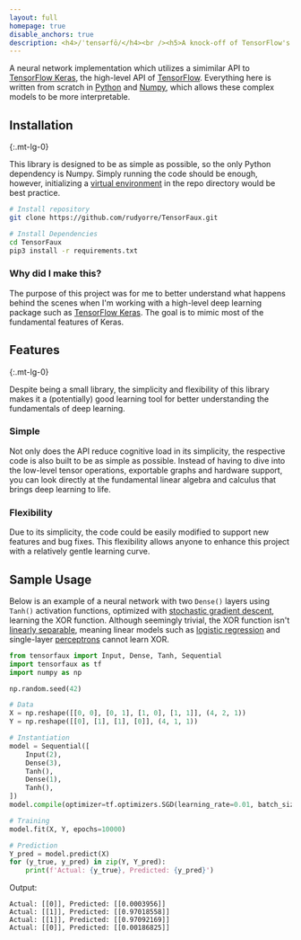 ```yaml
---
layout: full
homepage: true
disable_anchors: true
description: <h4>/ˈtensərfō/</h4><br /><h5>A knock-off of TensorFlow's more basic deep learning features.</h5>
---
```


A neural network implementation which utilizes a simimilar API to [TensorFlow Keras](https://www.tensorflow.org/api_docs/python/tf/keras), the high-level API of [TensorFlow](https://www.tensorflow.org/). Everything here is written from scratch in [Python](https://www.python.org/) and [Numpy](https://numpy.org/), which allows these complex models to be more interpretable.

<!---
> I've never seen a more mediocre theme it actually hurts my insides.
>
> ~ _Anonymous_, 2022


This theme is designed for writing documentation websites instead of having large unmaintainable README files or several markdown files inside of a folder in a repository.
-->

<div class="row">
<div class="col-lg-6" markdown="1">

## Installation
{:.mt-lg-0}

This library is designed to be as simple as possible, so the only Python dependency is Numpy. Simply running the code should be enough, however, initializing a [virtual environment](https://docs.python.org/3/library/venv.html) in the repo directory would be best practice.

```zsh
# Install repository
git clone https://github.com/rudyorre/TensorFaux.git

# Install Dependencies
cd TensorFaux
pip3 install -r requirements.txt
```

### Why did I make this?

The purpose of this project was for me to better understand what happens behind the scenes when I'm working with a high-level deep learning package such as [TensorFlow Keras](https://www.tensorflow.org/api_docs/python/tf/keras). The goal is to mimic most of the fundamental features of Keras.

</div>
<div class="col-lg-6" markdown="1">

## Features
{:.mt-lg-0}

Despite being a small library, the simplicity and flexibility of this library makes it a (potentially) good learning tool for better understanding the fundamentals of deep learning.

### Simple

Not only does the API reduce cognitive load in its simplicity, the respective code is also built to be as simple as possible. Instead of having to dive into the low-level tensor operations, exportable graphs and hardware support, you can look directly at the fundamental linear algebra and calculus that brings deep learning to life.

### Flexibility

Due to its simplicity, the code could be easily modified to support new features and bug fixes. This flexibility allows anyone to enhance this project with a relatively gentle learning curve.

</div>
</div>

## Sample Usage

Below is an example of a neural network with two `Dense()` layers using `Tanh()` activation functions, optimized with [stochastic gradient descent](https://en.wikipedia.org/wiki/Stochastic_gradient_descent), learning the XOR function. Although seemingly trivial, the XOR function isn't [linearly separable](https://medium.com/@lucaspereira0612/solving-xor-with-a-single-perceptron-34539f395182#:~:text=Geometrically%2C%20this%20means%20the%20perceptron,single%20hyperplane%20to%20separate%20it.), meaning linear models such as [logistic regression](https://en.wikipedia.org/wiki/Logistic_regression) and single-layer [perceptrons](https://en.wikipedia.org/wiki/Perceptron) cannot learn XOR.

```python
from tensorfaux import Input, Dense, Tanh, Sequential
import tensorfaux as tf
import numpy as np

np.random.seed(42)

# Data
X = np.reshape([[0, 0], [0, 1], [1, 0], [1, 1]], (4, 2, 1))
Y = np.reshape([[0], [1], [1], [0]], (4, 1, 1))

# Instantiation
model = Sequential([
    Input(2),
    Dense(3),
    Tanh(),
    Dense(1),
    Tanh(),
])
model.compile(optimizer=tf.optimizers.SGD(learning_rate=0.01, batch_size=3))

# Training
model.fit(X, Y, epochs=10000)

# Prediction
Y_pred = model.predict(X)
for (y_true, y_pred) in zip(Y, Y_pred):
    print(f'Actual: {y_true}, Predicted: {y_pred}')
```
Output:
```
Actual: [[0]], Predicted: [[0.0003956]]
Actual: [[1]], Predicted: [[0.97018558]]
Actual: [[1]], Predicted: [[0.97092169]]
Actual: [[0]], Predicted: [[0.00186825]]
```
